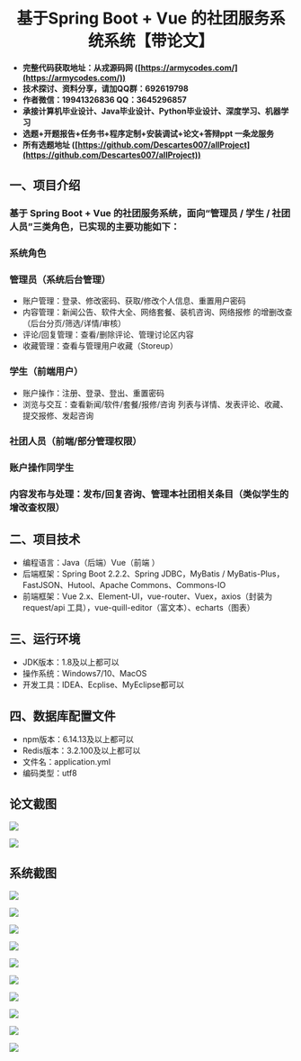 <h1 align="center">基于Spring Boot + Vue 的社团服务系统系统【带论文】</h1></p>

- <b>完整代码获取地址：从戎源码网 ([https://armycodes.com/](https://armycodes.com/))</b>
- <b>技术探讨、资料分享，请加QQ群：692619798</b>
- <b>作者微信：19941326836  QQ：3645296857</b>
- <b>承接计算机毕业设计、Java毕业设计、Python毕业设计、深度学习、机器学习</b>
- <b>选题+开题报告+任务书+程序定制+安装调试+论文+答辩ppt 一条龙服务</b>
- <b>所有选题地址 ([https://github.com/Descartes007/allProject](https://github.com/Descartes007/allProject)) </b>

## 一、项目介绍

### 基于 Spring Boot + Vue 的社团服务系统，面向“管理员 / 学生 / 社团人员”三类角色，已实现的主要功能如下：
### 系统角色
### 管理员（系统后台管理）
- 账户管理：登录、修改密码、获取/修改个人信息、重置用户密码
- 内容管理：新闻公告、软件大全、网络套餐、装机咨询、网络报修 的增删改查（后台分页/筛选/详情/审核）
- 评论/回复管理：查看/删除评论、管理讨论区内容
- 收藏管理：查看与管理用户收藏（Storeup）
### 学生（前端用户）
- 账户操作：注册、登录、登出、重置密码
- 浏览与交互：查看新闻/软件/套餐/报修/咨询 列表与详情、发表评论、收藏、提交报修、发起咨询
### 社团人员（前端/部分管理权限）
### 账户操作同学生
### 内容发布与处理：发布/回复咨询、管理本社团相关条目（类似学生的增改查权限）

## 二、项目技术

- 编程语言：Java（后端）Vue（前端 ）
- 后端框架：Spring Boot 2.2.2、Spring JDBC，MyBatis / MyBatis-Plus，FastJSON、Hutool、Apache Commons、Commons-IO
- 前端框架：Vue 2.x、Element-UI，vue-router、Vuex，axios（封装为 request/api 工具），vue-quill-editor（富文本）、echarts（图表）


## 三、运行环境

- JDK版本：1.8及以上都可以
- 操作系统：Windows7/10、MacOS
- 开发工具：IDEA、Ecplise、MyEclipse都可以

## 四、数据库配置文件

- npm版本：6.14.13及以上都可以
- Redis版本：3.2.100及以上都可以
- 文件名：application.yml
- 编码类型：utf8

## 论文截图

![](screenshot/1.png)

![](screenshot/2.png)

## 系统截图

![](screenshot/3.png)

![](screenshot/4.png)

![](screenshot/5.png)

![](screenshot/6.png)

![](screenshot/7.png)

![](screenshot/8.png)

![](screenshot/9.png)

![](screenshot/10.png)

![](screenshot/11.png)

![](screenshot/12.png)